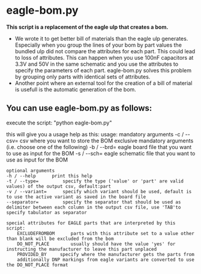 eagle-bom.py
============

**This script is a replacement of the eagle ulp that creates a bom.**

- We wrote it to get better bill of materials than the eagle ulp generates. Especially when you group the lines of your bom by part values the bundled ulp did not compare the attributes for each part. This could lead to loss of attributes. This can happen when you use 100nF capacitors at 3.3V and 50V in the same schematic and you use the attributes to specify the parameters of each part.
eagle-bom.py solves this problem by grouping only parts with identical sets of attributes.
- Another point where an external tool for the creation of a bill of material is usefull is the automatic generation of the bom.

You can use eagle-bom.py as follows:
------------------------------------

execute the script: "python eagle-bom.py"

this will give you a usage help as this:
usage: 
	mandatory arguments
	-c / --csv=		 csv where you want to store the BOM
	exclusive mandatory arguments (i.e. choose one of the following)
	-b / --brd=		 eagle board file that you want to use as input for the BOM
	-s / --sch=		 eagle schematic file that you want to use as input for the BOM
	
	optional arguments
	-h / --help		 print this help
	-t / --type=		 specify the type ('value' or 'part' are valid values) of the output csv, default:part
	-v / --variant=		 specify which variant should be used, default is to use the active variant as saved in the board file
	--separator=		 specify the separator that should be used as delimiter between each column in the output csv file, use 'TAB'to specify tabulator as separator
	
	special attributes for EAGLE parts that are interpreted by this script:
		EXCLUDEFROMBOM		parts with this attribute set to a value other than blank will be excluded from the bom
		DO_NOT_PLACE		usually should have the value 'yes' for instructing the manufacturer to leave this part unplaced
		PROVIDED_BY		specify where the manufacturer gets the parts from
		additionally DNP markings from eagle variants are converted to use the DO_NOT_PLACE format

